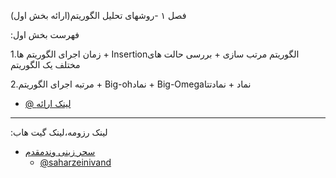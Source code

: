 

فصل ۱ -روشهای تحلیل الگوریتم(ارائه بخش اول)


:فهرست بخش اول

1.زمان اجرای الگوریتم ها
    + Insertionالگوریتم مرتب سازی
    + بررسی حالت های مختلف یک الگوریتم  

2.مرتبه اجرای الگوریتم
    + Big-ohنماد
    + Big-Omegaنماد
    + نمادتتا

+ [@ لینک ارائه](http://dl1.abrim.ir/Videos/FMP/Algorithm/SZ-980173622-Algorithm.mp4) 


----------------------------------------------------------------------------------------------------------
:لینک رزومه،لینک گیت هاب

+ [سحر زینی وندمقدم]( https://saharzeinivand.github.io/)  
  - [@saharzeinivand](https://github.com/saharzeinivand)
